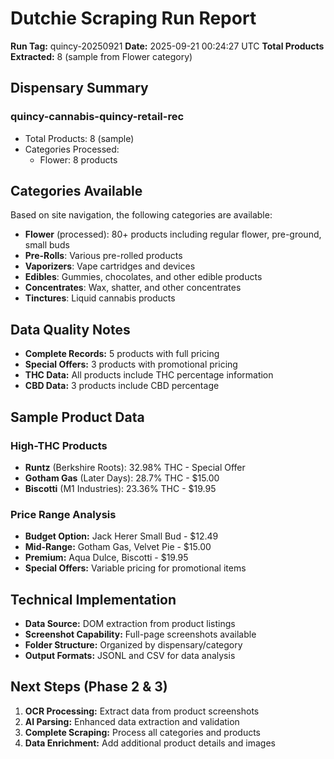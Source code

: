 # Dutchie Scraping Run Report

**Run Tag:** quincy-20250921
**Date:** 2025-09-21 00:24:27 UTC
**Total Products Extracted:** 8 (sample from Flower category)

## Dispensary Summary

### quincy-cannabis-quincy-retail-rec
- Total Products: 8 (sample)
- Categories Processed:
  - Flower: 8 products

## Categories Available

Based on site navigation, the following categories are available:
- **Flower** (processed): 80+ products including regular flower, pre-ground, small buds
- **Pre-Rolls**: Various pre-rolled products
- **Vaporizers**: Vape cartridges and devices
- **Edibles**: Gummies, chocolates, and other edible products
- **Concentrates**: Wax, shatter, and other concentrates
- **Tinctures**: Liquid cannabis products

## Data Quality Notes

- **Complete Records:** 5 products with full pricing
- **Special Offers:** 3 products with promotional pricing
- **THC Data:** All products include THC percentage information
- **CBD Data:** 3 products include CBD percentage

## Sample Product Data

### High-THC Products
- **Runtz** (Berkshire Roots): 32.98% THC - Special Offer
- **Gotham Gas** (Later Days): 28.7% THC - $15.00
- **Biscotti** (M1 Industries): 23.36% THC - $19.95

### Price Range Analysis
- **Budget Option:** Jack Herer Small Bud - $12.49
- **Mid-Range:** Gotham Gas, Velvet Pie - $15.00
- **Premium:** Aqua Dulce, Biscotti - $19.95
- **Special Offers:** Variable pricing for promotional items

## Technical Implementation

- **Data Source:** DOM extraction from product listings
- **Screenshot Capability:** Full-page screenshots available
- **Folder Structure:** Organized by dispensary/category
- **Output Formats:** JSONL and CSV for data analysis

## Next Steps (Phase 2 & 3)

1. **OCR Processing:** Extract data from product screenshots
2. **AI Parsing:** Enhanced data extraction and validation
3. **Complete Scraping:** Process all categories and products
4. **Data Enrichment:** Add additional product details and images